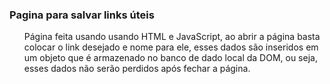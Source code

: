 ### Pagina para salvar links úteis
<ul>
Página feita usando usando HTML e JavaScript, ao abrir a página basta colocar o link desejado e nome para ele, esses dados são inseridos em um objeto que é armazenado no banco de dado local da DOM, ou seja, esses dados não serão perdidos após fechar a página. <br>
</ul>
